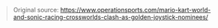 
> Original source: https://www.operationsports.com/mario-kart-world-and-sonic-racing-crossworlds-clash-as-golden-joystick-nominees/